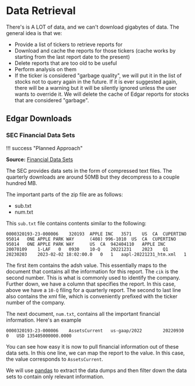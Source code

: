 # Data Retrieval

There's is A LOT of data, and we can't download gigabytes of data. The general idea is that we:

- Provide a list of tickers to retrieve reports for
- Download and cache the reports for those tickers (cache works by starting from the last report date to the present)
- Delete reports that are too old to be useful
- Perform analysis on them
- If the ticker is considered "garbage quality", we will put it in the list of stocks not to query again in the future. If it is ever suggested again, there will be a warning but it will be silently ignored unless the user wants to override it. We will delete the cache of Edgar reports for stocks that are considered "garbage".

## Edgar Downloads

### SEC Financial Data Sets

!!! success "Planned Approach"

**Source:** [Financial Data Sets](https://www.sec.gov/dera/data/financial-statement-data-sets)

The SEC provides data sets in the form of compressed text files. The quarterly downloads are around 50MB but they decompress to a couple hundred MB.

The important parts of the zip file are as follows:

- sub.txt
- num.txt

This `sub.txt` file contains contents similar to the following:

``` title="sub.txt"
0000320193-23-000006	320193	APPLE INC	3571	US	CA	CUPERTINO	95014	ONE APPLE PARK WAY		(408) 996-1010	US	CA	CUPERTINO	95014	ONE APPLE PARK WAY		US	CA	942404110	APPLE INC	20070109	1-LAF	0	0930	10-Q	20221231	2023	Q1	20230203	2023-02-02 18:02:00.0	0	1	aapl-20221231_htm.xml	1
```

The first item contains the adsh value. This essentially maps to the document that contains all the information for this report. The `cik` is the second number. This is what is commonly used to identify the company. Further down, we have a column that specifies the report. In this case, above we have a `10-Q` filing for a quarterly report. The second to last line also contains the xml file, which is conveniently prefixed with the ticker number of the company.

The next document, `num.txt`, contains all the important financial information. Here's an example

``` title="num.txt"
0000320193-23-000006	AssetsCurrent	us-gaap/2022		20220930	0	USD	135405000000.0000	
```

You can see how easy it is now to pull financial information out of these data sets. In this one line, we can map the report to the value. In this case, the value corresponds to `AssetsCurrent`.

We will use [pandas](https://pandas.pydata.org/) to extract the data dumps and then filter down the data sets to contain only relevant information.

<!--
### sec-edgar

The first thing that's required for analysis is report filed with the SEC. One of the ways this can be retrieved is using [sec-edgar](https://github.com/sec-edgar/sec-edgar). All this python utility does is facilitate the lookup of the desired document for the desired ticker and download the reports.

``` python title="Example"
import secedgar as se
import os
from secedgar.client import NetworkClient
from dateutil.relativedelta import relativedelta
from datetime import date


# SEC User Agent requirements
my_client = NetworkClient(
    user_agent='User (agent@someprovider.com)', backoff_factor=1, rate_limit=9)

# start_date=date.today()-relativedelta(years=2
my_start_date = date ( 2020 , 12 , 10 ) 
my_end_date = date ( 2021 , 12 , 31 )

my_filings = se.filings(cik_lookup=['aapl'],
                            #    filing_type=se.FilingType.FILING_10Q, # quarterly
                               filing_type=se.FilingType.FILING_10K, # annual
                            #    count=4,
                               client=my_client,
                               start_date=my_start_date,
                               end_date=my_end_date)

my_filings.save(os.getcwd() + '/.edgar-filings')
```

These reports are large and not compact. In order to really get to what we want, I found the SEC [Financial Data Sets](https://www.sec.gov/dera/data/financial-statement-data-sets). Now these seem to be ordered and mapped using different files, but it's a lot more concise. However, it only includes quarterly reports, not annual.

#### Notes

- We will need to use the start/end dates for this, which can be derived from existing reports. 
- The user agent will need to be provided

## Yahoo Finance

!!! failure
    This particular API failed on one of the first smoke tests implemented due to decryption issues. I'll have to see how we did this in the past, but this is also likely going to be an unreliable and less versatile approach. For now, we will document the progress but efforts will be focused on accessing this information from the [edgar reports](#edgar-downloads) .

!!! important
    This library is for personal use only. Please see documentation on [yfinance](https://github.com/ranaroussi/yfinance) licensing notices regarding Yahoo's APIs. Extensive work has been made to minimize loads and requests through caching mechanisms. This project uses a sqlite cache for the results.

For testing and for personal use until we can get [Edgar processing](#edgar-downloads) working, we will be using the [yfinance](https://github.com/ranaroussi/yfinance) python library.

-->
